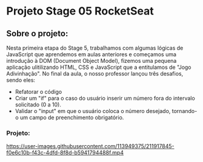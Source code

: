 # Projeto Stage 05 RocketSeat
## Sobre o projeto:
Nesta primeira etapa do Stage 5, trabalhamos com algumas lógicas de JavaScript que aprendemos em aulas anteriores e começamos uma introdução à DOM (Document Object Model), fizemos uma pequena aplicação ulitilizando HTML, CSS e JavaScript que a entitulamos de "Jogo Adivinhação".
No final da aula, o nosso professor lançou três desafios, sendo eles: 
- Refatorar o código
- Criar um "if" para o caso do usuário inserir um número fora do intervalo solicitado (0 a 10).
- Validar o "input" em que o usuário coloca o número desejado, tornando-o um campo de preenchimento obrigatório.
### Projeto: 
https://user-images.githubusercontent.com/113949375/211917845-f0e6c10b-f43c-4dfd-8f8d-b5941794488f.mp4
